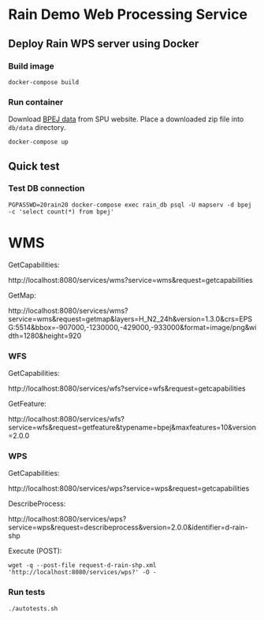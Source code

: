 # Rain Demo Web Processing Service

## Deploy Rain WPS server using Docker

### Build image

```
docker-compose build
```

### Run container

Download [BPEJ
data](https://www.spucr.cz/bpej/celostatni-databaze-bpej) from SPU
website. Place a downloaded zip file into `db/data` directory.

```
docker-compose up
```

## Quick test

### Test DB connection

```
PGPASSWD=20rain20 docker-compose exec rain_db psql -U mapserv -d bpej -c 'select count(*) from bpej'
```

# WMS

GetCapabilities:

http://localhost:8080/services/wms?service=wms&request=getcapabilities

GetMap:

http://localhost:8080/services/wms?service=wms&request=getmap&layers=H_N2_24h&version=1.3.0&crs=EPSG:5514&bbox=-907000,-1230000,-429000,-933000&format=image/png&width=1280&height=920

### WFS

GetCapabilities:

http://localhost:8080/services/wfs?service=wfs&request=getcapabilities

GetFeature:

http://localhost:8080/services/wfs?service=wfs&request=getfeature&typename=bpej&maxfeatures=10&version=2.0.0

### WPS

GetCapabilities:

http://localhost:8080/services/wps?service=wps&request=getcapabilities
    
DescribeProcess:

http://localhost:8080/services/wps?service=wps&request=describeprocess&version=2.0.0&identifier=d-rain-shp
    
Execute (POST):

```
wget -q --post-file request-d-rain-shp.xml 'http://localhost:8080/services/wps?' -O -
```

### Run tests

```
./autotests.sh
```
